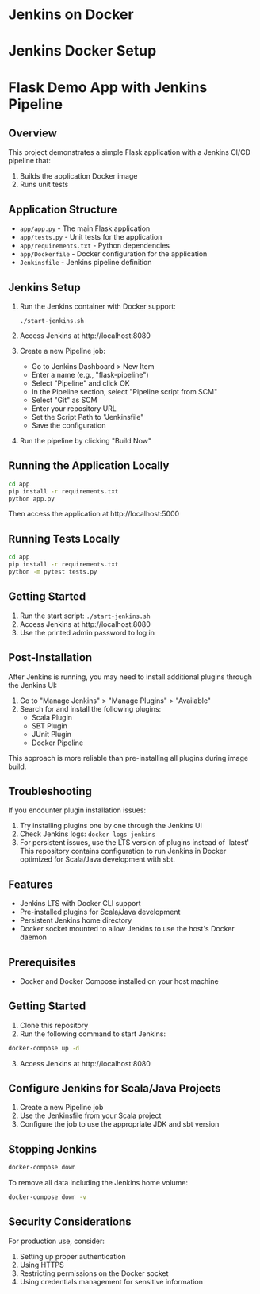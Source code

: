 # Jenkins on Docker
# Jenkins Docker Setup
# Flask Demo App with Jenkins Pipeline

## Overview

This project demonstrates a simple Flask application with a Jenkins CI/CD pipeline that:

1. Builds the application Docker image
2. Runs unit tests

## Application Structure

- `app/app.py` - The main Flask application
- `app/tests.py` - Unit tests for the application
- `app/requirements.txt` - Python dependencies
- `app/Dockerfile` - Docker configuration for the application
- `Jenkinsfile` - Jenkins pipeline definition

## Jenkins Setup

1. Run the Jenkins container with Docker support:
   ```
   ./start-jenkins.sh
   ```

2. Access Jenkins at http://localhost:8080

3. Create a new Pipeline job:
   - Go to Jenkins Dashboard > New Item
   - Enter a name (e.g., "flask-pipeline")
   - Select "Pipeline" and click OK
   - In the Pipeline section, select "Pipeline script from SCM"
   - Select "Git" as SCM
   - Enter your repository URL
   - Set the Script Path to "Jenkinsfile"
   - Save the configuration

4. Run the pipeline by clicking "Build Now"

## Running the Application Locally

```bash
cd app
pip install -r requirements.txt
python app.py
```

Then access the application at http://localhost:5000

## Running Tests Locally

```bash
cd app
pip install -r requirements.txt
python -m pytest tests.py
```
## Getting Started

1. Run the start script: `./start-jenkins.sh`
2. Access Jenkins at http://localhost:8080
3. Use the printed admin password to log in

## Post-Installation

After Jenkins is running, you may need to install additional plugins through the Jenkins UI:

1. Go to "Manage Jenkins" > "Manage Plugins" > "Available"
2. Search for and install the following plugins:
   - Scala Plugin
   - SBT Plugin
   - JUnit Plugin
   - Docker Pipeline

This approach is more reliable than pre-installing all plugins during image build.

## Troubleshooting

If you encounter plugin installation issues:

1. Try installing plugins one by one through the Jenkins UI
2. Check Jenkins logs: `docker logs jenkins`
3. For persistent issues, use the LTS version of plugins instead of 'latest'
This repository contains configuration to run Jenkins in Docker optimized for Scala/Java development with sbt.

## Features

- Jenkins LTS with Docker CLI support
- Pre-installed plugins for Scala/Java development
- Persistent Jenkins home directory
- Docker socket mounted to allow Jenkins to use the host's Docker daemon

## Prerequisites

- Docker and Docker Compose installed on your host machine

## Getting Started

1. Clone this repository
2. Run the following command to start Jenkins:

```bash
docker-compose up -d
```

3. Access Jenkins at http://localhost:8080

## Configure Jenkins for Scala/Java Projects

1. Create a new Pipeline job
2. Use the Jenkinsfile from your Scala project
3. Configure the job to use the appropriate JDK and sbt version

## Stopping Jenkins

```bash
docker-compose down
```

To remove all data including the Jenkins home volume:

```bash
docker-compose down -v
```

## Security Considerations

For production use, consider:

1. Setting up proper authentication
2. Using HTTPS
3. Restricting permissions on the Docker socket
4. Using credentials management for sensitive information
